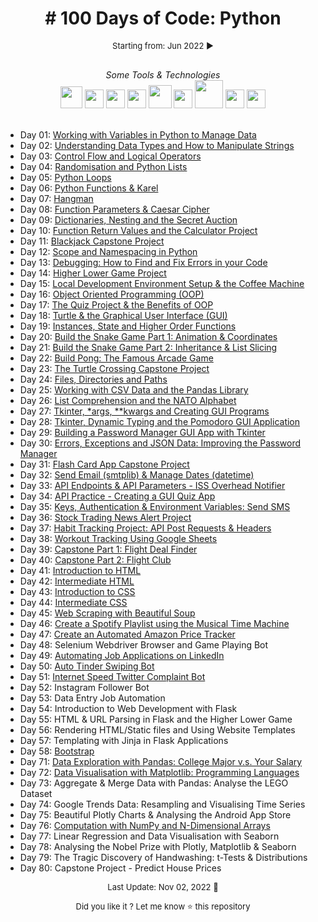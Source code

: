 <h1 align="center"> # 100 Days of Code: Python </h1>
<font size="2"><p align="center"> Starting from: Jun 2022 ▶️ </p></font><br>


<div align="center">
<em> Some Tools & Technologies </em><br>
<img src="https://cdn.jsdelivr.net/gh/devicons/devicon/icons/python/python-original.svg"  width="35"/>
<img src="https://cdn.jsdelivr.net/gh/devicons/devicon/icons/pycharm/pycharm-original.svg" width="30"/>
<img src="https://cdn.jsdelivr.net/gh/devicons/devicon/icons/css3/css3-original.svg" width="30"/>
<img src="https://cdn.jsdelivr.net/gh/devicons/devicon/icons/html5/html5-original.svg" width="30"/>
<img src="https://cdn.jsdelivr.net/gh/devicons/devicon/icons/pandas/pandas-original-wordmark.svg" width="37"/>
<img src="https://cdn.jsdelivr.net/gh/devicons/devicon/icons/numpy/numpy-original.svg" width="30"/>
<img src="https://cdn.jsdelivr.net/gh/devicons/devicon/icons/flask/flask-original-wordmark.svg" width="45"/>
<img src="https://cdn.jsdelivr.net/gh/devicons/devicon/icons/selenium/selenium-original.svg" width="30"/>
<img src="https://cdn.jsdelivr.net/gh/devicons/devicon/icons/sqlite/sqlite-original.svg" width="30"/>
          
</div><br>


- Day 01: [Working with Variables in Python to Manage Data](https://github.com/talitacgs/Python-100DaysofCode/tree/main/Day%2001)
- Day 02: [Understanding Data Types and How to Manipulate Strings](https://github.com/talitacgs/Python-100DaysofCode/tree/main/Day%2002)
- Day 03: [Control Flow and Logical Operators](https://github.com/talitacgs/Python-100DaysofCode/tree/main/Day%2003)
- Day 04: [Randomisation and Python Lists](https://github.com/talitacgs/Python-100DaysofCode/tree/main/Day%2004)
- Day 05: [Python Loops](https://github.com/talitacgs/Python-100DaysofCode/tree/main/Day%2005)
- Day 06: [Python Functions & Karel](https://github.com/talitacgs/Python-100DaysofCode/tree/main/Day%2006)
- Day 07: [Hangman](https://github.com/talitacgs/Python-100DaysofCode/tree/main/Day%2007)
- Day 08: [Function Parameters & Caesar Cipher](https://github.com/talitacgs/Python-100DaysofCode/tree/main/Day%2008)
- Day 09: [Dictionaries, Nesting and the Secret Auction](https://github.com/talitacgs/Python-100DaysofCode/tree/main/Day%2009)
- Day 10: [Function Return Values and the Calculator Project](https://github.com/talitacgs/Python-100DaysofCode/tree/main/Day%2010)
- Day 11: [Blackjack Capstone Project](https://github.com/talitacgs/Python-100DaysofCode/tree/main/Day%2011)
- Day 12: [Scope and Namespacing in Python](https://github.com/talitacgs/Python-100DaysofCode/tree/main/Day%2012)
- Day 13: [Debugging: How to Find and Fix Errors in your Code](https://github.com/talitacgs/Python-100DaysofCode/tree/main/Day%2013)
- Day 14: [Higher Lower Game Project](https://github.com/talitacgs/Python-100DaysofCode/tree/main/Day%2014)
- Day 15: [Local Development Environment Setup & the Coffee Machine](https://github.com/talitacgs/Python-100DaysofCode/tree/main/Day%2015)
- Day 16: [Object Oriented Programming (OOP)](https://github.com/talitacgs/Python-100DaysofCode/tree/main/Day%2016)
- Day 17: [The Quiz Project & the Benefits of OOP](https://github.com/talitacgs/Python-100DaysofCode/tree/main/Day%2017)
- Day 18: [Turtle & the Graphical User Interface (GUI)](https://github.com/talitacgs/Python-100DaysofCode/tree/main/Day%2018)
- Day 19: [Instances, State and Higher Order Functions](https://github.com/talitacgs/Python-100DaysofCode/tree/main/Day%2019)
- Day 20: [Build the Snake Game Part 1: Animation & Coordinates](https://github.com/talitacgs/Python-100DaysofCode/tree/main/Day%2020)
- Day 21: [Build the Snake Game Part 2: Inheritance & List Slicing](https://github.com/talitacgs/Python-100DaysofCode/tree/main/Day%2021)
- Day 22: [Build Pong: The Famous Arcade Game](https://github.com/talitacgs/Python-100DaysofCode/tree/main/Day%2022)
- Day 23: [The Turtle Crossing Capstone Project](https://github.com/talitacgs/Python-100DaysofCode/tree/main/Day%2023)
- Day 24: [Files, Directories and Paths](https://github.com/talitacgs/Python-100DaysofCode/tree/main/Day%2024)
- Day 25: [Working with CSV Data and the Pandas Library](https://github.com/talitacgs/Python-100DaysofCode/tree/main/Day%2025)
- Day 26: [List Comprehension and the NATO Alphabet](https://github.com/talitacgs/Python-100DaysofCode/tree/main/Day%2026)
- Day 27: [Tkinter, *args, **kwargs and Creating GUI Programs](https://github.com/talitacgs/Python-100DaysofCode/tree/main/Day%2027)
- Day 28: [Tkinter, Dynamic Typing and the Pomodoro GUI Application](https://github.com/talitacgs/Python-100DaysofCode/tree/main/Day%2028)
- Day 29: [Building a Password Manager GUI App with Tkinter](https://github.com/talitacgs/Python-100DaysofCode/tree/main/Day%2029)
- Day 30: [Errors, Exceptions and JSON Data: Improving the Password Manager](https://github.com/talitacgs/Python-100DaysofCode/tree/main/Day%2030)
- Day 31: [Flash Card App Capstone Project](https://github.com/talitacgs/Python-100DaysofCode/tree/main/Day%2031)
- Day 32: [Send Email (smtplib) & Manage Dates (datetime)](https://github.com/talitacgs/Python-100DaysofCode/tree/main/Day%2032)
- Day 33: [API Endpoints & API Parameters - ISS Overhead Notifier](https://github.com/talitacgs/Python-100DaysofCode/tree/main/Day%2033)
- Day 34: [API Practice - Creating a GUI Quiz App](https://github.com/talitacgs/Python-100DaysofCode/tree/main/Day%2034)
- Day 35: [Keys, Authentication & Environment Variables: Send SMS](https://github.com/talitacgs/Python-100DaysofCode/tree/main/Day%2035)
- Day 36: [Stock Trading News Alert Project](https://github.com/talitacgs/Python-100DaysofCode/tree/main/Day%2036)
- Day 37: [Habit Tracking Project: API Post Requests & Headers](https://github.com/talitacgs/Python-100DaysofCode/tree/main/Day%2037)
- Day 38: [Workout Tracking Using Google Sheets](https://github.com/talitacgs/Python-100DaysofCode/tree/main/Day%2038)
- Day 39: [Capstone Part 1: Flight Deal Finder](https://github.com/talitacgs/Python-100DaysofCode/tree/main/Day%2039)
- Day 40: [Capstone Part 2: Flight Club](https://github.com/talitacgs/Python-100DaysofCode/tree/main/Day%2040)
- Day 41: [Introduction to HTML](https://github.com/talitacgs/Python-100DaysofCode/tree/main/Day%2041)
- Day 42: [Intermediate HTML](https://github.com/talitacgs/Python-100DaysofCode/tree/main/Day%2042)
- Day 43: [Introduction to CSS](https://github.com/talitacgs/Python-100DaysofCode/tree/main/Day%2043)
- Day 44: [Intermediate CSS](https://github.com/talitacgs/Python-100DaysofCode/tree/main/Day%2044)
- Day 45: [Web Scraping with Beautiful Soup](https://github.com/talitacgs/Python-100DaysofCode/tree/main/Day%2045)
- Day 46: [Create a Spotify Playlist using the Musical Time Machine](https://github.com/talitacgs/Python-100DaysofCode/tree/main/Day%2046)
- Day 47: [Create an Automated Amazon Price Tracker](https://github.com/talitacgs/Python-100DaysofCode/tree/main/Day%2047)
- Day 48: Selenium Webdriver Browser and Game Playing Bot
- Day 49: [Automating Job Applications on LinkedIn](https://github.com/talitacgs/Python-100DaysofCode/blob/main/Day%2049/main.py)
- Day 50: [Auto Tinder Swiping Bot](https://github.com/talitacgs/Python-100DaysofCode/tree/main/Day%2050)
- Day 51: [Internet Speed Twitter Complaint Bot](https://github.com/talitacgs/Python-100DaysofCode/tree/main/Day%2051)
- Day 52: Instagram Follower Bot
- Day 53: Data Entry Job Automation
- Day 54: Introduction to Web Development with Flask
- Day 55: HTML & URL Parsing in Flask and the Higher Lower Game
- Day 56: Rendering HTML/Static files and Using Website Templates
- Day 57: Templating with Jinja in Flask Applications
- Day 58: [Bootstrap](https://github.com/talitacgs/Python-100DaysofCode/tree/main/Day%2058)
- Day 71: [Data Exploration with Pandas: College Major v.s. Your Salary](https://github.com/talitacgs/Python-100DaysofCode/tree/main/Day%2071)
- Day 72: [Data Visualisation with Matplotlib: Programming Languages](https://github.com/talitacgs/Python-100DaysofCode/blob/main/Day%2072/Programming_Languages_(start).ipynb)
- Day 73: Aggregate & Merge Data with Pandas: Analyse the LEGO Dataset
- Day 74: Google Trends Data: Resampling and Visualising Time Series
- Day 75: Beautiful Plotly Charts & Analysing the Android App Store
- Day 76: [Computation with NumPy and N-Dimensional Arrays](https://github.com/talitacgs/Python-100DaysofCode/blob/main/Day%2076/Computation_with_NumPy_and_N_Dimensional_Arrays_(start).ipynb)
- Day 77: Linear Regression and Data Visualisation with Seaborn
- Day 78: Analysing the Nobel Prize with Plotly, Matplotlib & Seaborn
- Day 79: The Tragic Discovery of Handwashing: t-Tests & Distributions
- Day 80: Capstone Project - Predict House Prices


<font size="2"><p align="center"> Last Update: Nov 02, 2022 🚧️ </p>
<div align="center">Did you like it ? Let me know ⭐ this repository</div></font>